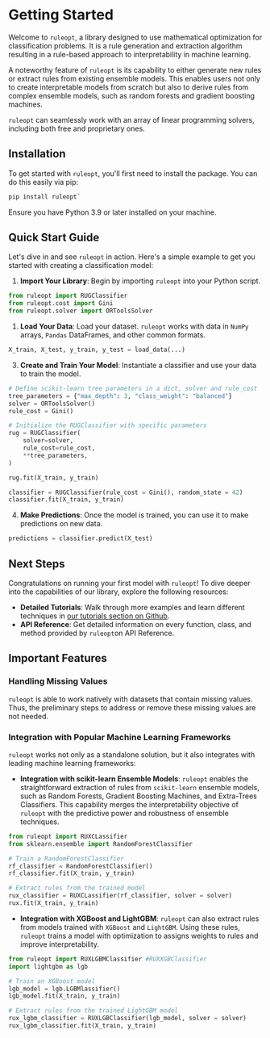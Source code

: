 # Getting Started

Welcome to `ruleopt`, a library designed to use mathematical optimization for classification problems. It is a rule generation and extraction algorithm resulting in a rule-based approach to interpretability in machine learning.

A noteworthy feature of `ruleopt` is its capability to either generate new rules or extract rules from existing ensemble models. This enables users not only to create interpretable models from scratch but also to derive rules from complex ensemble models, such as random forests and gradient boosting machines.

`ruleopt` can seamlessly work with an array of linear programming solvers, including both free and proprietary ones.

## Installation

To get started with `ruleopt`, you'll first need to install the package. You can do this easily via pip:

```bash
pip install ruleopt` 
```
Ensure you have Python 3.9 or later installed on your machine.

## Quick Start Guide

Let's dive in and see `ruleopt` in action. Here's a simple example to get you started with creating a classification model:

1.  **Import Your Library**: Begin by importing `ruleopt` into your Python script.

```python
from ruleopt import RUGClassifier
from ruleopt.cost import Gini
from ruleopt.solver import ORToolsSolver
```
1.  **Load Your Data**: Load your dataset. `ruleopt` works with data in `NumPy` arrays, `Pandas` DataFrames, and other common formats.

```python
X_train, X_test, y_train, y_test = load_data(...)
```
3.  **Create and Train Your Model**: Instantiate a classifier and use your data to train the model.

```python
# Define scikit-learn tree parameters in a dict, solver and rule_cost
tree_parameters = {"max_depth": 3, "class_weight": "balanced"}
solver = ORToolsSolver()
rule_cost = Gini()

# Initialize the RUGClassifier with specific parameters
rug = RUGClassifier(
    solver=solver,
    rule_cost=rule_cost,
    **tree_parameters,
)

rug.fit(X_train, y_train)

classifier = RUGClassifier(rule_cost = Gini(), random_state = 42)
classifier.fit(X_train, y_train)
```
4.  **Make Predictions**: Once the model is trained, you can use it to make predictions on new data.

```python
predictions = classifier.predict(X_test) 
```
## Next Steps

Congratulations on running your first model with `ruleopt`! To dive deeper into the capabilities of our library, explore the following resources:

-   **Detailed Tutorials**: Walk through more examples and learn different techniques in [our tutorials section on Github](https://github.com/sametcopur/ruleopt/tree/main/examples).
-   **API Reference**: Get detailed information on every function, class, and method provided by `ruleopt`on API Reference.

## Important Features

### Handling Missing Values

`ruleopt` is able to work natively with datasets that contain missing values. Thus, the preliminary steps to address or remove these missing values are not needed.

### Integration with Popular Machine Learning Frameworks

`ruleopt` works not only as a standalone solution, but it also integrates with leading machine learning frameworks:

- **Integration with scikit-learn Ensemble Models**: `ruleopt` enables the straightforward extraction of rules from `scikit-learn` ensemble models, such as Random Forests, Gradient Boosting Machines, and Extra-Trees Classifiers. This capability merges the interpretability objective of `ruleopt` with the predictive power and robustness of ensemble techniques.

```python
from ruleopt import RUXCLassifier
from sklearn.ensemble import RandomForestClassifier

# Train a RandomForestClassifier
rf_classifier = RandomForestClassifier()
rf_classifier.fit(X_train, y_train)

# Extract rules from the trained model
rux_classifier = RUXCLassifier(rf_classifier, solver = solver)
rux.fit(X_train, y_train)
```
-   **Integration with XGBoost and LightGBM**: `ruleopt` can also extract rules from models trained with `XGBoost` and  `LightGBM`. Using these rules, `ruleopt` trains a model with optimization to assigns weights to rules and improve interpretability.

```python
from ruleopt import RUXLGBMClassifier #RUXXGBClassifier
import lightgbm as lgb

# Train an XGBoost model
lgb_model = lgb.LGBMlassifier()
lgb_model.fit(X_train, y_train)

# Extract rules from the trained LightGBM model
rux_lgbm_classifier = RUXLGBClassifier(lgb_model, solver = solver)
rux_lgbm_classifier.fit(X_train, y_train)
```
